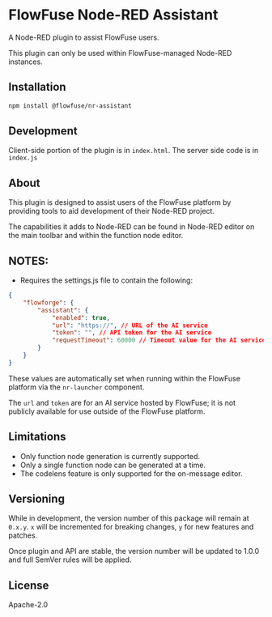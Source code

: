 # FlowFuse Node-RED Assistant

A Node-RED plugin to assist FlowFuse users.

This plugin can only be used within FlowFuse-managed Node-RED instances.

## Installation

```bash
npm install @flowfuse/nr-assistant
```

## Development

Client-side portion of the plugin is in `index.html`. The server side code is in `index.js`

## About

This plugin is designed to assist users of the FlowFuse platform by providing tools to aid development of their Node-RED project.

The capabilities it adds to Node-RED can be found in Node-RED editor on the main toolbar and within the function node editor.

## NOTES:

* Requires the settings.js file to contain the following:

```json
{
    "flowforge": {
        "assistant": {
            "enabled": true,
            "url": "https://", // URL of the AI service
            "token": "", // API token for the AI service
            "requestTimeout": 60000 // Timeout value for the AI service request
        }
    }
}
```

These values are automatically set when running within the FlowFuse platform via the `nr-launcher` component.

The `url` and `token` are for an AI service hosted by FlowFuse; it is not publicly available for use outside of the FlowFuse platform.


## Limitations

* Only function node generation is currently supported.
* Only a single function node can be generated at a time.
* The codelens feature is only supported for the on-message editor.

## Versioning

While in development, the version number of this package will remain at `0.x.y`.
`x` will be incremented for breaking changes, `y` for new features and patches.

Once plugin and API are stable, the version number will be updated to 1.0.0 and full SemVer rules will be applied.

## License

Apache-2.0
